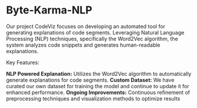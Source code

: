 # Byte-Karma-NLP

Our project CodeViz focuses on developing an automated tool for generating explanations of code segments. Leveraging Natural Language Processing (NLP) techniques, specifically the Word2Vec algorithm, the system analyzes code snippets and generates human-readable explanations.

Key Features:

**NLP Powered Explanation:** Utilizes the Word2Vec algorithm to automatically generate explanations for code segments.
**Custom Dataset:** We have curated our own dataset for training the model and continue to update it for enhanced performance.
**Ongoing Improvements:** Continuous refinement of preprocessing techniques and visualization methods to optimize results
